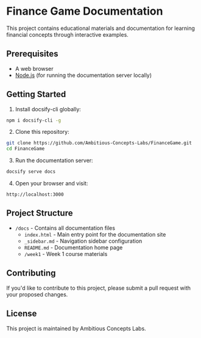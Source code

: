 # Finance Game Documentation

This project contains educational materials and documentation for learning financial concepts through interactive examples.

## Prerequisites

- A web browser
- [Node.js](https://nodejs.org/) (for running the documentation server locally)

## Getting Started

1. Install docsify-cli globally:
```bash
npm i docsify-cli -g
```

2. Clone this repository:
```bash
git clone https://github.com/Ambitious-Concepts-Labs/FinanceGame.git
cd FinanceGame
```

3. Run the documentation server:
```bash
docsify serve docs
```

4. Open your browser and visit:
```
http://localhost:3000
```

## Project Structure

- `/docs` - Contains all documentation files
  - `index.html` - Main entry point for the documentation site
  - `_sidebar.md` - Navigation sidebar configuration
  - `README.md` - Documentation home page
  - `/week1` - Week 1 course materials

## Contributing

If you'd like to contribute to this project, please submit a pull request with your proposed changes.

## License

This project is maintained by Ambitious Concepts Labs.
